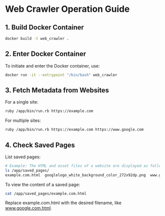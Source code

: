 # Web Crawler Operation Guide

## 1. Build Docker Container
```bash
docker build -t web_crawler .
```

## 2. Enter Docker Container

To initiate and enter the Docker container, use:

```bash
docker run -it --entrypoint "/bin/bash" web_crawler
```

## 3. Fetch Metadata from Websites
For a single site:

```bash
ruby /app/bin/run.rb https://example.com
```

For multiple sites:

```bash
ruby /app/bin/run.rb https://example.com https://www.google.com
```

## 4. Check Saved Pages
List saved pages:

```bash
# Example: The HTML and asset files of a website are displayed as follows
ls /app/saved_pages/
example.com.html  googlelogo_white_background_color_272x92dp.png  www.google.com.html
```

To view the content of a saved page:
```bash
cat /app/saved_pages/example.com.html
```
Replace example.com.html with the desired filename, like www.google.com.html.

